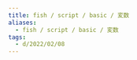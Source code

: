 ```yaml
---
title: fish / script / basic / 変数
aliases:
  - fish / script / basic / 変数
tags:
  - d/2022/02/08
---
```



